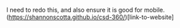 I need to redo this, and also ensure it is good for mobile.
(https://shannonscotta.github.io/csd-360/)[link-to-website]
